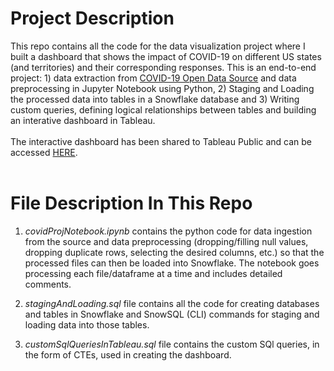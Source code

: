 # Project Description

This repo contains all the code for the data visualization project where I built a dashboard that shows the impact of COVID-19 on different US states (and territories) and their corresponding responses. This is an end-to-end project: 1) data extraction from <a href="https://health.google.com/covid-19/open-data/raw-data">COVID-19 Open Data Source</a> and data preprocessing in Jupyter Notebook using Python, 2) Staging and Loading the processed data into tables in a Snowflake database and 3) Writing custom queries, defining logical relationships between tables and building an interative dashboard in Tableau.
<br><br>
The interactive dashboard has been shared to Tableau Public and can be accessed <a href="https://public.tableau.com/app/profile/nay.zaw.aung.win/viz/Covid-19InDifferentUSStates/COVIDDASHBOARD?publish=yes">HERE</a>.
<br><br>

# File Description In This Repo

1. <em>covidProjNotebook.ipynb</em> contains the python code for data ingestion from the source and data preprocessing (dropping/filling null values, dropping duplicate rows, selecting the desired columns, etc.) so that the processed files can then be loaded into Snowflake. The notebook goes processing each file/dataframe at a time and includes detailed comments.

2. <em>stagingAndLoading.sql</em> file contains all the code for creating databases and tables in Snowflake and SnowSQL (CLI) commands for staging and loading data into those tables.

3. <em>customSqlQueriesInTableau.sql</em> file contains the custom SQl queries, in the form of CTEs, used in creating the dashboard.

